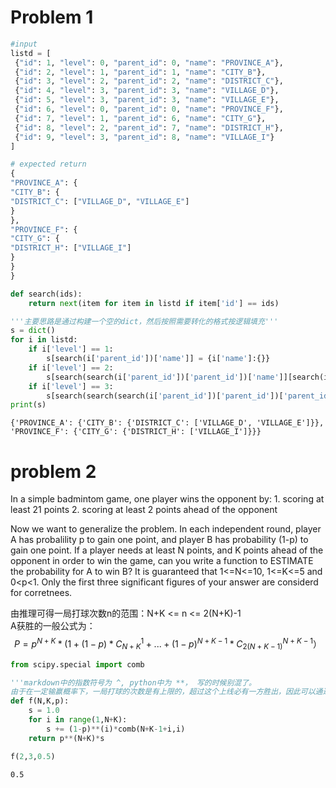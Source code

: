 
# Problem 1


```python
#input
listd = [
 {"id": 1, "level": 0, "parent_id": 0, "name": "PROVINCE_A"},
 {"id": 2, "level": 1, "parent_id": 1, "name": "CITY_B"},
 {"id": 3, "level": 2, "parent_id": 2, "name": "DISTRICT_C"},
 {"id": 4, "level": 3, "parent_id": 3, "name": "VILLAGE_D"},
 {"id": 5, "level": 3, "parent_id": 3, "name": "VILLAGE_E"},
 {"id": 6, "level": 0, "parent_id": 0, "name": "PROVINCE_F"},
 {"id": 7, "level": 1, "parent_id": 6, "name": "CITY_G"},
 {"id": 8, "level": 2, "parent_id": 7, "name": "DISTRICT_H"},
 {"id": 9, "level": 3, "parent_id": 8, "name": "VILLAGE_I"}
]
```


```python
# expected return
{
"PROVINCE_A": {
"CITY_B": {
"DISTRICT_C": ["VILLAGE_D", "VILLAGE_E"]
}
},
"PROVINCE_F": {
"CITY_G": {
"DISTRICT_H": ["VILLAGE_I"]
}
}
}
```


```python
def search(ids):
    return next(item for item in listd if item['id'] == ids)
```


```python
'''主要思路是通过构建一个空的dict，然后按照需要转化的格式按逻辑填充'''
s = dict()
for i in listd:
    if i['level'] == 1:
        s[search(i['parent_id'])['name']] = {i['name']:{}}
    if i['level'] == 2:
        s[search(search(i['parent_id'])['parent_id'])['name']][search(i['parent_id'])['name']] = {i['name']:[]}
    if i['level'] == 3:
        s[search(search(search(i['parent_id'])['parent_id'])['parent_id'])['name']][search(search(i['parent_id'])['parent_id'])['name']][search(i['parent_id'])['name']].append(i['name'])    
print(s)
```

    {'PROVINCE_A': {'CITY_B': {'DISTRICT_C': ['VILLAGE_D', 'VILLAGE_E']}}, 'PROVINCE_F': {'CITY_G': {'DISTRICT_H': ['VILLAGE_I']}}}


# problem 2

In a simple badmintom game, one player wins the opponent by:
    1. scoring at least 21 points
    2. scoring at least 2 points ahead of the opponent

Now we want to generalize the problem. In each independent round, player A has probalility p to gain one point, and player B has probability (1-p) to gain one point. If a player needs at least N points, and K points ahead of the opponent in order to win the game, can you write a function to ESTIMATE the probability for A to win B? It is guaranteed that 1<=N<=10, 1<=K<=5 and 0<p<1. Only the first three significant figures of your answer are considerd for corretnees.

由推理可得一局打球次数n的范围：N+K <= n <= 2(N+K)-1  
A获胜的一般公式为：
$$
P = p^{N+K}*(1+(1-p)*C_{N+K}^1+...+(1-p)^{N+K-1}*C_{2(N+K-1)}^{N+K-1}）
$$



```python
from scipy.special import comb
```


```python
'''markdown中的指数符号为 ^, python中为 **， 写的时候别混了。
由于在一定输赢概率下，一局打球的次数是有上限的，超过这个上线必有一方胜出，因此可以通过次数的范围计算每个次数条件下一方赢的概率'''
def f(N,K,p):   
    s = 1.0
    for i in range(1,N+K):
        s += (1-p)**(i)*comb(N+K-1+i,i)
    return p**(N+K)*s
```


```python
f(2,3,0.5)
```


    0.5


